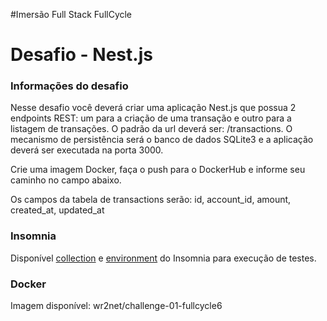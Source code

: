 #Imersão Full Stack FullCycle
# Desafio - Nest.js

### Informações do desafio
Nesse desafio você deverá criar uma aplicação Nest.js que possua 2 endpoints REST: um para a criação de uma transação e outro para a listagem de transações. O padrão da url deverá ser: /transactions. O mecanismo de persistência será o banco de dados SQLite3 e a aplicação deverá ser executada na porta 3000.

Crie uma imagem Docker, faça o push para o DockerHub e informe seu caminho no campo abaixo.

Os campos da tabela de transactions serão: id, account_id, amount, created_at, updated_at

### Insomnia
Disponível [collection](https://github.com/wr2net/challenge-01-fullcycle6/blob/master/Insomnia/collections.json) e [environment](https://github.com/wr2net/challenge-01-fullcycle6/blob/master/Insomnia/environment.json) do Insomnia para execução de testes.

### Docker
Imagem disponível: wr2net/challenge-01-fullcycle6
